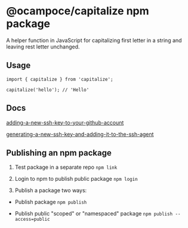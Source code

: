 # @ocampoce/capitalize npm package

A helper function in JavaScript for capitalizing first letter in a string and leaving rest letter unchanged.

## Usage

```
import { capitalize } from 'capitalize';

capitalize('hello'); // 'Hello'
```

## Docs

[adding-a-new-ssh-key-to-your-github-account](https://docs.github.com/en/authentication/connecting-to-github-with-ssh/adding-a-new-ssh-key-to-your-github-account)

[generating-a-new-ssh-key-and-adding-it-to-the-ssh-agent](https://docs.github.com/en/authentication/connecting-to-github-with-ssh/generating-a-new-ssh-key-and-adding-it-to-the-ssh-agent)

## Publishing an npm package

1. Test package in a separate repo
   `npm link`

2. Login to npm to publish public package
   `npm login`

3. Publish a package two ways:

- Publish package
  `npm publish`

- Publish public "scoped" or "namespaced" package
  `npm publish --access=public`
